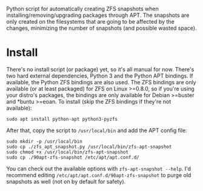 Python script for automatically creating ZFS snapshots when
installing/removing/upgrading packages through APT. The snapshots are only
created on the filesystems that are going to be affected by the changes,
minimizing the number of snapshots (and possible wasted space).

# Install

There's no install script (or package) yet, so it's all manual for now. There's
two hard external dependencies, Python 3 and the Python APT bindings. If
available, the Python ZFS bindings are also used. The ZFS bindings are only
available (or at least packaged) for ZFS on Linux >=0.8.0, so if you're using
your distro's packages, the bindings are only available for Debian >=buster and
\*buntu >=eoan. To install (skip the ZFS bindings if they're not available):

    sudo apt install python-apt python3-pyzfs

After that, copy the script to `/usr/local/bin` and add the APT config file:

    sudo mkdir -p /usr/local/bin
    sudo cp ./zfs_apt_snapshot.py /usr/local/bin/zfs-apt-snapshot
    sudo chmod +x /usr/local/bin/zfs-apt-snapshot
    sudo cp ./90apt-zfs-snapshot /etc/apt/apt.conf.d/

You can check out the available options with `zfs-apt-snapshot --help`. I'd
recommend editing `/etc/apt/apt.conf.d/90apt-zfs-snapshot` to purge old
snapshots as well (not on by default for safety).
